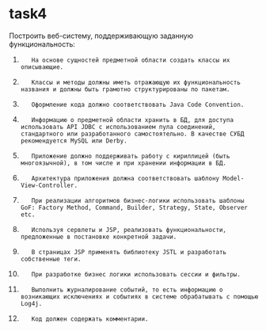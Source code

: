 # task4
Построить веб-систему, поддерживающую заданную функциональность:
1.        На основе сущностей предметной области создать классы их описывающие.
2.        Классы и методы должны иметь отражающую их функциональность названия и должны быть грамотно структурированы по пакетам. 
3.        Оформление кода должно соответствовать Java Code Convention.
4.        Информацию о предметной области хранить в БД, для доступа использовать API JDBC с использованием пула соединений, стандартного или разработанного самостоятельно. В качестве СУБД рекомендуется MySQL или Derby.
5.        Приложение должно поддерживать работу с кириллицей (быть многоязычной), в том числе и при хранении информации в БД.
6.        Архитектура приложения должна соответствовать шаблону Model-View-Controller.
7.        При реализации алгоритмов бизнес-логики использовать шаблоны GoF: Factory Method, Command, Builder, Strategy, State, Observer etc.
8.        Используя сервлеты и JSP, реализовать функциональности, предложенные в постановке конкретной задачи.
9.        В страницах JSP применять библиотеку JSTL и разработать собственные теги.
10.        При разработке бизнес логики использовать сессии и фильтры.
11.        Выполнить журналирование событий, то есть информацию о возникающих исключениях и событиях в системе обрабатывать с помощью Log4j.
12.        Код должен содержать комментарии.
